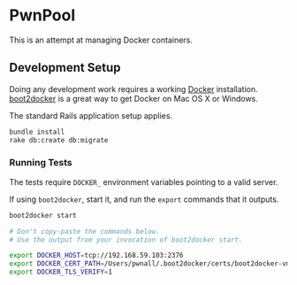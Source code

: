 #  PwnPool

This is an attempt at managing Docker containers.

## Development Setup

Doing any development work requires a working [Docker](https://www.docker.com/)
installation. [boot2docker](http://boot2docker.io/) is a great way to get
Docker on Mac OS X or Windows.

The standard Rails application setup applies.

```bash
bundle install
rake db:create db:migrate
```

### Running Tests

The tests require `DOCKER_` environment variables pointing to a valid server.

If using `boot2docker`, start it, and run the `export` commands that it
outputs.

```bash
boot2docker start

# Don't copy-paste the commands below.
# Use the output from your invocation of boot2docker start.

export DOCKER_HOST=tcp://192.168.59.103:2376
export DOCKER_CERT_PATH=/Users/pwnall/.boot2docker/certs/boot2docker-vm
export DOCKER_TLS_VERIFY=1
```

